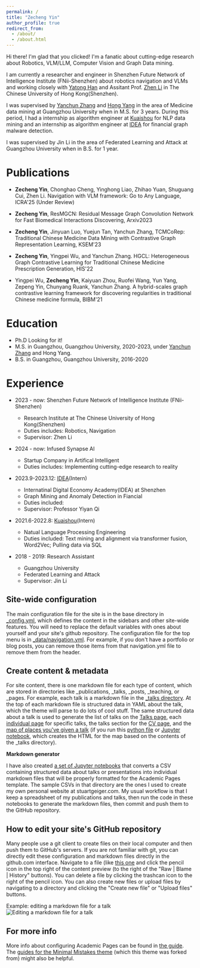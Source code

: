 ```yaml
---
permalink: /
title: "Zecheng Yin"
author_profile: true
redirect_from: 
  - /about/
  - /about.html
---
```


Hi there! I'm glad that you clicked! I'm a fanatic about cutting-edge research about Robotics, VLM/LLM, Computer Vision and Graph Data mining. 

I am currently a researcher and engineer in Shenzhen Future Network of Intelligence Institute (FNii-Shenzhen) about robotics navigation and VLMs and working closely with [Yatong Han](https://scholar.google.com.hk/citations?user=qO7xbbgAAAAJ) and Assitant Prof. [Zhen Li](https://mypage.cuhk.edu.cn/academics/lizhen/) in The Chinese University of Hong Kong(Shenzhen).

I was supervised by [Yanchun Zhang](https://scholar.google.com/citations?user=Z6oy0YIAAAAJ) and [Hong Yang](https://ieeexplore.ieee.org/author/37086479105) in the area of Medicine data mining at Guangzhou University when in M.S. for 3 years. During this period, I had a internship as algorithm engineer at [Kuaishou](https://www.kuaishou.com/en) for NLP data mining and an internship as algorithm engineer at [IDEA](https://www.idea.edu.cn/) for financial graph malware detection.

I was supervised by Jin Li in the area of Federated Learning and Attack at Guangzhou University when in B.S. for 1 year.

Publications
======
- **Zecheng Yin**, Chonghao Cheng, Yinghong Liao, Zhihao Yuan, Shuguang Cui, Zhen Li. Navigation with VLM framework: Go to Any Language, ICRA'25 (Under Review)


- **Zecheng Yin**, ResMGCN: Residual Message Graph Convolution Network for Fast Biomedical Interactions Discovering, Arxiv2023

- **Zecheng Yin**, Jinyuan Luo, Yuejun Tan, Yanchun Zhang, TCMCoRep: Traditional Chinese Medicine Data Mining with Contrastive Graph Representation Learning, KSEM'23

- **Zecheng Yin**, Yingpei Wu, and Yanchun Zhang. HGCL: Heterogeneous Graph Contrastive Learning for Traditional Chinese Medicine Prescription Generation, HIS'22

- Yingpei Wu, **Zecheng Yin**, Kaiyuan Zhou, Ruofei Wang, Yun Yang, Zepeng Yin, Chunyang Ruank, Yanchun Zhang. A hybrid-scales graph contrastive learning framework for discovering regularities in traditional Chinese medicine formula, BIBM'21



Education
======
* Ph.D Looking for it!
* M.S. in Guangzhou, Guangzhou University, 2020-2023, under [Yanchun Zhang](https://www.vu.edu.au/research/yanchun-zhang) and Hong Yang.
* B.S. in Guangzhou, Guangzhou University, 2016-2020


Experience
======
* 2023 - now:  Shenzhen Future Network of Intelligence Institute (FNii-Shenzhen)
  * Research Institute at The Chinese University of Hong Kong(Shenzhen)
  * Duties includes: Robotics, Navigation
  * Supervisor: Zhen Li

* 2024 - now:  Infused Synapse AI
  * Startup Company in Artifical Intelligent
  * Duties includes: Implementing cutting-edge research to reality
  

* 2023.9-2023.12: [IDEA](https://www.idea.edu.cn/)(Intern)
  * Internatinal Digital Economy Academy(IDEA) at Shenzhen
  * Graph Mining and Anomaly Detection in Fiancial 
  * Duties included: 
  * Supervisor: Professor Yiyan Qi

* 2021.6-2022.8: [Kuaishou](https://www.kuaishou.com/en)(Intern)
  * Natual Language Processing Engineering 
  * Duties included: Text mining and alignment via transformer fusion, Word2Vec; Pulling data via SQL
  
* 2018 - 2019: Research Assistant
  * Guangzhou University
  * Federated Learning and Attack
  * Supervisor: Jin Li



Site-wide configuration
------
The main configuration file for the site is in the base directory in [_config.yml](https://github.com/academicpages/academicpages.github.io/blob/master/_config.yml), which defines the content in the sidebars and other site-wide features. You will need to replace the default variables with ones about yourself and your site's github repository. The configuration file for the top menu is in [_data/navigation.yml](https://github.com/academicpages/academicpages.github.io/blob/master/_data/navigation.yml). For example, if you don't have a portfolio or blog posts, you can remove those items from that navigation.yml file to remove them from the header. 

Create content & metadata
------
For site content, there is one markdown file for each type of content, which are stored in directories like _publications, _talks, _posts, _teaching, or _pages. For example, each talk is a markdown file in the [_talks directory](https://github.com/academicpages/academicpages.github.io/tree/master/_talks). At the top of each markdown file is structured data in YAML about the talk, which the theme will parse to do lots of cool stuff. The same structured data about a talk is used to generate the list of talks on the [Talks page](https://academicpages.github.io/talks), each [individual page](https://academicpages.github.io/talks/2012-03-01-talk-1) for specific talks, the talks section for the [CV page](https://academicpages.github.io/cv), and the [map of places you've given a talk](https://academicpages.github.io/talkmap.html) (if you run this [python file](https://github.com/academicpages/academicpages.github.io/blob/master/talkmap.py) or [Jupyter notebook](https://github.com/academicpages/academicpages.github.io/blob/master/talkmap.ipynb), which creates the HTML for the map based on the contents of the _talks directory).

**Markdown generator**

I have also created [a set of Jupyter notebooks](https://github.com/academicpages/academicpages.github.io/tree/master/markdown_generator
) that converts a CSV containing structured data about talks or presentations into individual markdown files that will be properly formatted for the Academic Pages template. The sample CSVs in that directory are the ones I used to create my own personal website at stuartgeiger.com. My usual workflow is that I keep a spreadsheet of my publications and talks, then run the code in these notebooks to generate the markdown files, then commit and push them to the GitHub repository.

How to edit your site's GitHub repository
------
Many people use a git client to create files on their local computer and then push them to GitHub's servers. If you are not familiar with git, you can directly edit these configuration and markdown files directly in the github.com interface. Navigate to a file (like [this one](https://github.com/academicpages/academicpages.github.io/blob/master/_talks/2012-03-01-talk-1.md) and click the pencil icon in the top right of the content preview (to the right of the "Raw | Blame | History" buttons). You can delete a file by clicking the trashcan icon to the right of the pencil icon. You can also create new files or upload files by navigating to a directory and clicking the "Create new file" or "Upload files" buttons. 

Example: editing a markdown file for a talk
![Editing a markdown file for a talk](/images/editing-talk.png)

For more info
------
More info about configuring Academic Pages can be found in [the guide](https://academicpages.github.io/markdown/). The [guides for the Minimal Mistakes theme](https://mmistakes.github.io/minimal-mistakes/docs/configuration/) (which this theme was forked from) might also be helpful.
